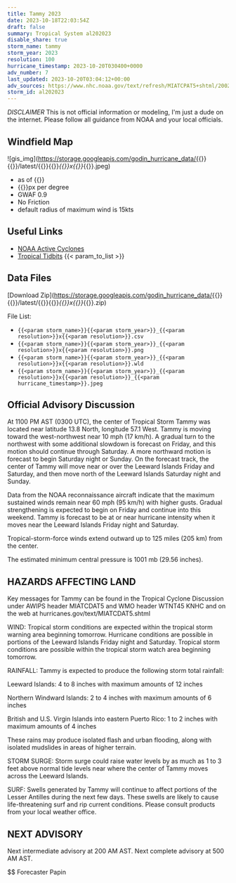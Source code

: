 ```yaml
---
title: Tammy 2023
date: 2023-10-18T22:03:54Z
draft: false
summary: Tropical System al202023
disable_share: true
storm_name: tammy
storm_year: 2023
resolution: 100
hurricane_timestamp: 2023-10-20T030400+0000
adv_number: 7
last_updated: 2023-10-20T03:04:12+00:00
adv_sources: https://www.nhc.noaa.gov/text/refresh/MIATCPAT5+shtml/200243.shtml;https://www.nhc.noaa.gov/refresh/graphics_at5+shtml/024802.shtml?cone
storm_id: al202023
---
```

*DISCLAIMER* This is not official information or modeling, I'm just a dude on the internet.  Please follow all guidance from NOAA and your local officials.

## Windfield Map
![gis_img](https://storage.googleapis.com/godin_hurricane_data/{{<param storm_name>}}{{<param storm_year>}}/latest/{{<param storm_name>}}{{<param storm_year>}}_{{<param resolution>}}x{{<param resolution>}}_{{<param hurricane_timestamp>}}.jpeg)

- as of {{<param last_updated>}}
- {{<param resolution>}}px per degree
- GWAF 0.9
- No Friction
- default radius of maximum wind is 15kts

## Useful Links
- [NOAA Active Cyclones](https://www.nhc.noaa.gov/)
- [Tropical Tidbits](https://www.tropicaltidbits.com/storminfo/)
{{< param_to_list >}}

## Data Files
[Download Zip](https://storage.googleapis.com/godin_hurricane_data/{{<param storm_name>}}{{<param storm_year>}}/latest/{{<param storm_name>}}{{<param storm_year>}}_{{<param resolution>}}x{{<param resolution>}}_{{<param hurricane_timestamp>}}.zip)

File List:
- `{{<param storm_name>}}{{<param storm_year>}}_{{<param resolution>}}x{{<param resolution>}}.csv`
- `{{<param storm_name>}}{{<param storm_year>}}_{{<param resolution>}}x{{<param resolution>}}.png`
- `{{<param storm_name>}}{{<param storm_year>}}_{{<param resolution>}}x{{<param resolution>}}.wld`
- `{{<param storm_name>}}{{<param storm_year>}}_{{<param resolution>}}x{{<param resolution>}}_{{<param hurricane_timestamp>}}.jpeg`


## Official Advisory Discussion
At 1100 PM AST (0300 UTC), the center of Tropical Storm Tammy was 
located near latitude 13.8 North, longitude 57.1 West. Tammy is 
moving toward the west-northwest near 10 mph (17 km/h). A gradual 
turn to the northwest with some additional slowdown is forecast on 
Friday, and this motion should continue through Saturday.  A more 
northward motion is forecast to begin Saturday night or Sunday.  On 
the forecast track, the center of Tammy will move near or over the 
Leeward Islands Friday and Saturday, and then move north of the 
Leeward Islands Saturday night and Sunday.
 
Data from the NOAA reconnaissance aircraft indicate that the maximum 
sustained winds remain near 60 mph (95 km/h) with higher gusts. 
Gradual strengthening is expected to begin on Friday and continue 
into this weekend. Tammy is forecast to be at or near hurricane 
intensity when it moves near the Leeward Islands Friday night and 
Saturday.
 
Tropical-storm-force winds extend outward up to 125 miles (205 km)
from the center.
 
The estimated minimum central pressure is 1001 mb (29.56 inches).
 
 
HAZARDS AFFECTING LAND
----------------------
Key messages for Tammy can be found in the Tropical Cyclone
Discussion under AWIPS header MIATCDAT5 and WMO header WTNT45 KNHC
and on the web at hurricanes.gov/text/MIATCDAT5.shtml
 
WIND:  Tropical storm conditions are expected within the tropical
storm warning area beginning tomorrow.  Hurricane conditions
are possible in portions of the Leeward Islands Friday night and
Saturday. Tropical storm conditions are possible within the tropical
storm watch area beginning tomorrow.
 
RAINFALL: Tammy is expected to produce the following storm total
rainfall:
 
Leeward Islands: 4 to 8 inches with maximum amounts of 12 inches
 
Northern Windward Islands: 2 to 4 inches with maximum amounts of 6
inches
 
British and U.S. Virgin Islands into eastern Puerto Rico: 1 to 2
inches with maximum amounts of 4 inches
 
These rains may produce isolated flash and urban flooding, along
with isolated mudslides in areas of higher terrain.
 
STORM SURGE:  Storm surge could raise water levels by as much as 1
to 3 feet above normal tide levels near where the center of Tammy
moves across the Leeward Islands.
 
SURF:  Swells generated by Tammy will continue to affect portions of
the Lesser Antilles during the next few days.  These swells are
likely to cause life-threatening surf and rip current conditions.
Please consult products from your local weather office.
 
 
NEXT ADVISORY
-------------
Next intermediate advisory at 200 AM AST.
Next complete advisory at 500 AM AST.
 
$$
Forecaster Papin
